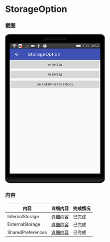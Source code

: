 # StorageOption

### 截图
![截图](https://github.com/BruceAnda/HMAndroid/blob/master/screenshot/day02/pic/pic12.png)

### 内容
| 内容 | 详细内容 | 完成情况 |
|-----|-----|-----|
| InternalStorage | [详细内容](https://github.com/BruceAnda/HMAndroid/tree/master/app/src/main/java/zhaoliang/com/hmandroid/activity/day02/storageoption/storage) | 已完成 |
| ExternalStorage | [详细内容](https://github.com/BruceAnda/HMAndroid/tree/master/app/src/main/java/zhaoliang/com/hmandroid/activity/day02/storageoption/storage) | 已完成 |
| SharedPreferences | [详细内容](https://github.com/BruceAnda/HMAndroid/tree/master/app/src/main/java/zhaoliang/com/hmandroid/activity/day02/storageoption/storage) | 已完成 |